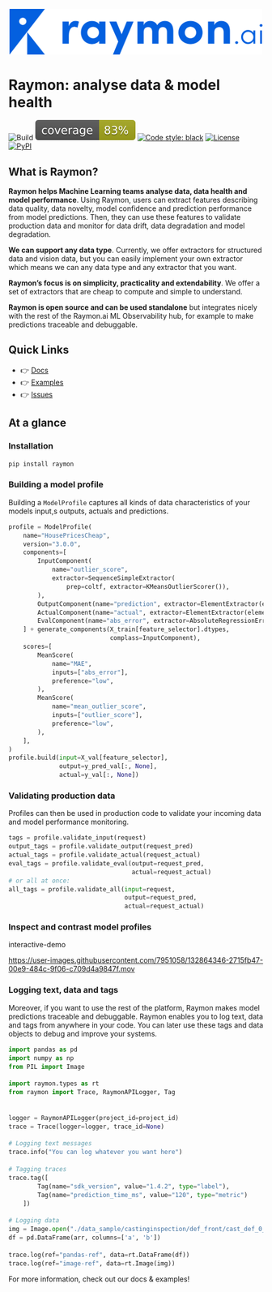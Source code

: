 <p align="center">
  <img width="500"  src="./docsrc/assets/logo-blue-ai.png">
</p>

# Raymon: analyse data & model health

![Build](https://github.com/raymon-ai/raymon/workflows/test-build-deploy/badge.svg)
![Coverage](https://raw.githubusercontent.com/raymon-ai/raymon/master/coverage.svg)
[![Code style: black](https://img.shields.io/badge/code%20style-black-000000.svg)](https://github.com/psf/black)
<a href="https://github.com/raymon-ai/raymon/blob/master/LICENSE.md"><img alt="License" src="https://img.shields.io/github/license/raymon-ai/raymon"></a>
<a href="https://pypi.org/project/raymon/"><img alt="PyPI" src="https://img.shields.io/pypi/v/raymon"></a>
</p>

## What is Raymon?
**Raymon helps Machine Learning teams analyse data, data health and model performance**. Using Raymon, users can extract features describing data quality, data novelty, model confidence and prediction performance from model predictions. Then, they can use these features to validate production data and monitor for data drift, data degradation and model degradation. 

**We can support any data type**. Currently, we offer extractors for structured data and vision data, but you can easily implement your own extractor which means we can any data type and any extractor that you want. 

**Raymon’s focus is on simplicity, practicality and extendability**. We offer a set of extractors that are cheap to compute and simple to understand. 

**Raymon is open source and can be used standalone** but integrates nicely with the rest of the Raymon.ai ML Observability hub, for example to make predictions traceable and debuggable.

## Quick Links
- :point_right: [Docs](https://docs.raymon.ai)
- :point_right: [Examples](./examples)
- :point_right: [Issues](https://github.com/raymon-ai/raymon/issues)


## At a glance

### Installation

```bash
pip install raymon
```
### Building a model profile
Building a `ModelProfile` captures all kinds of data characteristics of your models input,s outputs, actuals and predictions.

```python
profile = ModelProfile(
    name="HousePricesCheap",
    version="3.0.0",
    components=[
        InputComponent(
            name="outlier_score",
            extractor=SequenceSimpleExtractor(
                prep=coltf, extractor=KMeansOutlierScorer()),
        ),
        OutputComponent(name="prediction", extractor=ElementExtractor(element=0)),
        ActualComponent(name="actual", extractor=ElementExtractor(element=0)),
        EvalComponent(name="abs_error", extractor=AbsoluteRegressionError()),
    ] + generate_components(X_train[feature_selector].dtypes, 
                            complass=InputComponent),
    scores=[
        MeanScore(
            name="MAE",
            inputs=["abs_error"],
            preference="low",
        ),
        MeanScore(
            name="mean_outlier_score",
            inputs=["outlier_score"],
            preference="low",
        ),
    ],
)
profile.build(input=X_val[feature_selector], 
              output=y_pred_val[:, None], 
              actual=y_val[:, None])
```
### Validating production data
Profiles can then be used in production code to validate your incoming data and model performance monitoring.

```python
tags = profile.validate_input(request)
output_tags = profile.validate_output(request_pred)
actual_tags = profile.validate_actual(request_actual)
eval_tags = profile.validate_eval(output=request_pred, 
                                  actual=request_actual)
# or all at once:
all_tags = profile.validate_all(input=request, 
                                output=request_pred, 
                                actual=request_actual)
```

### Inspect and contrast model profiles
interactive-demo

https://user-images.githubusercontent.com/7951058/132864346-2715fb47-00e9-484c-9f06-c709d4a9847f.mov




### Logging text, data and tags

Moreover, if you want to use the rest of the platform, Raymon makes model predictions traceable and debuggable. Raymon enables you to log text, data and tags from anywhere in your code. You can later use these tags and data objects to debug and improve your systems.

```python
import pandas as pd
import numpy as np
from PIL import Image

import raymon.types as rt
from raymon import Trace, RaymonAPILogger, Tag


logger = RaymonAPILogger(project_id=project_id)
trace = Trace(logger=logger, trace_id=None)

# Logging text messages
trace.info("You can log whatever you want here")

# Tagging traces
trace.tag([
        Tag(name="sdk_version", value="1.4.2", type="label"),
        Tag(name="prediction_time_ms", value="120", type="metric")
    ])

# Logging data
img = Image.open("./data_sample/castinginspection/def_front/cast_def_0_0.jpeg")
df = pd.DataFrame(arr, columns=['a', 'b'])

trace.log(ref="pandas-ref", data=rt.DataFrame(df))
trace.log(ref="image-ref", data=rt.Image(img))

```

For more information, check out our docs & examples!

